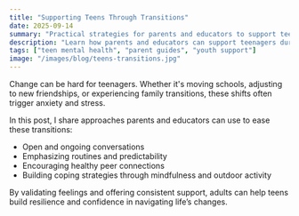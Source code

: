 ```yaml
---
title: "Supporting Teens Through Transitions"
date: 2025-09-14
summary: "Practical strategies for parents and educators to support teens during major life changes."
description: "Learn how parents and educators can support teenagers during big life transitions with practical, research-informed strategies."
tags: ["teen mental health", "parent guides", "youth support"]
image: "/images/blog/teens-transitions.jpg"
---
```


Change can be hard for teenagers. Whether it's moving schools, adjusting to new friendships, or experiencing family transitions, these shifts often trigger anxiety and stress.

In this post, I share approaches parents and educators can use to ease these transitions:
- Open and ongoing conversations
- Emphasizing routines and predictability
- Encouraging healthy peer connections
- Building coping strategies through mindfulness and outdoor activity

By validating feelings and offering consistent support, adults can help teens build resilience and confidence in navigating life’s changes.
